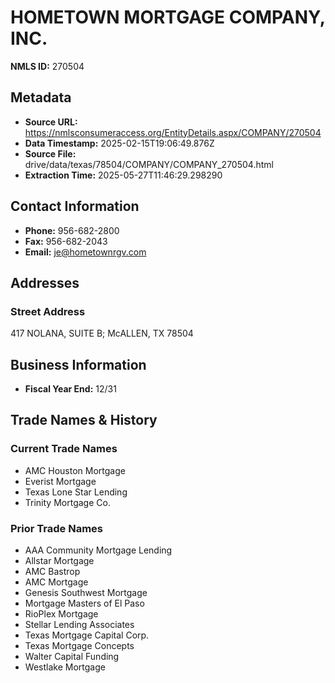 # HOMETOWN MORTGAGE COMPANY, INC.

**NMLS ID:** 270504

## Metadata
- **Source URL:** https://nmlsconsumeraccess.org/EntityDetails.aspx/COMPANY/270504
- **Data Timestamp:** 2025-02-15T19:06:49.876Z
- **Source File:** drive/data/texas/78504/COMPANY/COMPANY_270504.html
- **Extraction Time:** 2025-05-27T11:46:29.298290

## Contact Information
- **Phone:** 956-682-2800
- **Fax:** 956-682-2043
- **Email:** je@hometownrgv.com

## Addresses
### Street Address
417 NOLANA, SUITE B; McALLEN, TX 78504

## Business Information
- **Fiscal Year End:** 12/31

## Trade Names & History
### Current Trade Names
- AMC Houston Mortgage
- Everist Mortgage
- Texas Lone Star Lending
- Trinity Mortgage Co.

### Prior Trade Names
- AAA Community Mortgage Lending
- Allstar Mortgage
- AMC Bastrop
- AMC Mortgage
- Genesis Southwest Mortgage
- Mortgage Masters of El Paso
- RioPlex Mortgage
- Stellar Lending Associates
- Texas Mortgage Capital Corp.
- Texas Mortgage Concepts
- Walter Capital Funding
- Westlake Mortgage
